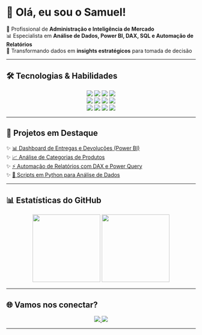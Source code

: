
# 👋 Olá, eu sou o Samuel!  

💼 Profissional de **Administração e Inteligência de Mercado**  
📊 Especialista em **Análise de Dados, Power BI, DAX, SQL e Automação de Relatórios**  
🚀 Transformando dados em **insights estratégicos** para tomada de decisão  

---

## 🛠️ Tecnologias & Habilidades  

<p align="center">
  <!-- Linha 1 -->
  <img src="https://img.shields.io/badge/Power%20BI-FFD700?style=for-the-badge&logo=powerbi&logoColor=black" />
  <img src="https://img.shields.io/badge/Excel-217346?style=for-the-badge&logo=microsoft-excel&logoColor=white" />
  <img src="https://img.shields.io/badge/DAX-025E8C?style=for-the-badge&logo=power-bi&logoColor=white" />
  <img src="https://img.shields.io/badge/Power%20Query-217346?style=for-the-badge&logo=power-bi&logoColor=white" />
  <br/>
  <!-- Linha 2 -->
  <img src="https://img.shields.io/badge/SQL%20Server-CC2927?style=for-the-badge&logo=microsoftsqlserver&logoColor=white" />
  <img src="https://img.shields.io/badge/Python-3776AB?style=for-the-badge&logo=python&logoColor=white" />
  <img src="https://img.shields.io/badge/HTML5-E34F26?style=for-the-badge&logo=html5&logoColor=white" />
  <img src="https://img.shields.io/badge/CSS3-1572B6?style=for-the-badge&logo=css3&logoColor=white" />
  <br/>
  <!-- Linha 3 -->
  <img src="https://img.shields.io/badge/JavaScript-F7DF1E?style=for-the-badge&logo=javascript&logoColor=black" />
  <img src="https://img.shields.io/badge/PHP-777BB4?style=for-the-badge&logo=php&logoColor=white" />
  <img src="https://img.shields.io/badge/Go-00ADD8?style=for-the-badge&logo=go&logoColor=white" />
  <img src="https://img.shields.io/badge/R-276DC3?style=for-the-badge&logo=r&logoColor=white" />
</p>

---

## 📌 Projetos em Destaque  

✨ [📊 Dashboard de Entregas e Devoluções (Power BI)](link_do_repositorio)  
✨ [📈 Análise de Categorias de Produtos](link_do_repositorio)  
✨ [⚡ Automação de Relatórios com DAX e Power Query](link_do_repositorio)  
✨ [🐍 Scripts em Python para Análise de Dados](link_do_repositorio)  

---

## 📊 Estatísticas do GitHub  

<p align="center">
  <img src="https://github-readme-stats.vercel.app/api?username=avelinoforte&show_icons=true&theme=tokyonight" height="180em"/>
  <img src="https://github-readme-stats.vercel.app/api/top-langs/?username=avelinoforte&layout=compact&theme=tokyonight" height="180em"/>
</p>

---

## 🌐 Vamos nos conectar?  

<p align="center">
  <a href="https://linkedin.com/in/linkedin.com/in/samuel-avelino">
    <img src="https://img.shields.io/badge/LinkedIn-0A66C2?style=for-the-badge&logo=linkedin&logoColor=white"/>
  </a>
  <a href="mailto:avelinofortebrgmail.com">
    <img src="https://img.shields.io/badge/Email-D14836?style=for-the-badge&logo=gmail&logoColor=white"/>
  </a>
</p>

---

